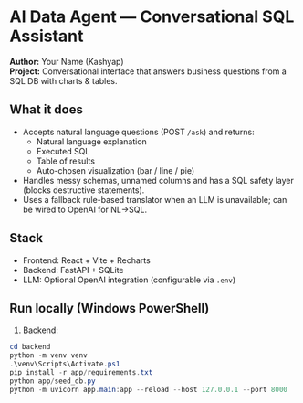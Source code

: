 # AI Data Agent — Conversational SQL Assistant

**Author:** Your Name (Kashyap)  
**Project:** Conversational interface that answers business questions from a SQL DB with charts & tables.

## What it does
- Accepts natural language questions (POST `/ask`) and returns:
  - Natural language explanation
  - Executed SQL
  - Table of results
  - Auto-chosen visualization (bar / line / pie)
- Handles messy schemas, unnamed columns and has a SQL safety layer (blocks destructive statements).
- Uses a fallback rule-based translator when an LLM is unavailable; can be wired to OpenAI for NL→SQL.

## Stack
- Frontend: React + Vite + Recharts
- Backend: FastAPI + SQLite
- LLM: Optional OpenAI integration (configurable via `.env`)

## Run locally (Windows PowerShell)
1. Backend:
```powershell
cd backend
python -m venv venv
.\venv\Scripts\Activate.ps1
pip install -r app/requirements.txt
python app/seed_db.py
python -m uvicorn app.main:app --reload --host 127.0.0.1 --port 8000
